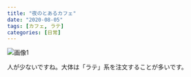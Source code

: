 ```yaml
---
title: "夜のとあるカフェ"
date: "2020-08-05"
tags: [カフェ, ラテ]
categories: [日常]
---
```


![画像1](https://assets.st-note.com/img/1596611116628-8ysTNWKckP.jpg)

人が少ないですね。大体は「ラテ」系を注文することが多いです。
